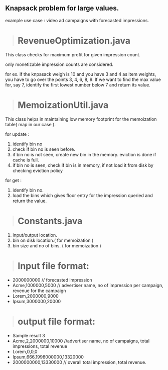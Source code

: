 Knapsack problem for large values.
----------------------------------

example use case : video ad campaigns with forecasted impressions.

> # RevenueOptimization.java

  This class checks for maximum profit for given impression count.

  only monetizable impression counts are considered.

  for ex. if the knpasack weigh is 10 and you have 3 and 4 as item weights, you have to go over the points 3, 4, 6, 8, 9.
  If we want to find the max value for, say 7, identify the first lowest number below 7 and return its value.

> # MemoizationUtil.java

  This class helps in maintaining low memory footprint for the memoization table( map in our case ).

  for update :
  1) identify bin no
  2) check if bin no is seen before.
  3) if bin no is not seen, create new bin in the memory. eviction is done if cache is full.
  4) if bin no is seen, check if bin is in memory, if not load it from disk by checking eviction policy

  for get :
  1) identify bin no.
  2) load the bins which gives floor entry for the impression queried and return the value.



> # Constants.java

 1) input/output location.
 2) bin on disk location.( for memoization )
 2) bin size and no of bins. ( for memoization )


> # Input file format:

* 2000000000 // forecasted impression
* Acme,1000000,5000 // advertiser name, no of impression per campaign, revenue for the campaign
* Lorem,2000000,9000
* Ipsum,3000000,20000



> # output file format:


* Sample result 3
* Acme,2,2000000,10000 //advertiser name, no of campaigns, total impressions, total revenue
* Lorem,0,0,0
* Ipsum,666,1998000000,13320000
* 2000000000,13330000 // overall total impression, total revenue.



